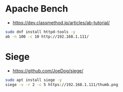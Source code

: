 # Apache Bench
- https://dev.classmethod.jp/articles/ab-tutorial/

```bash
sudo dnf install httpd-tools -y
ab -n 100 -c 10 http://192.168.1.111/
```
# Siege
- https://github.com/JoeDog/siege/

```zsh
sudo apt install siege -y
siege -v -r 2 -c 5 https://192.168.1.111/thumb.png
```

